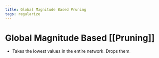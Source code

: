 ```yaml
---
title: Global Magnitude Based Pruning
tags: regularize
---
```


# Global Magnitude Based [[Pruning]]
- Takes the lowest values in the entire network. Drops them.
















































































